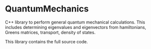 QuantumMechanics
================

C++ library to perform general quantum mechanical calculations. This includes determining eigenvalues and eigenvectors from hamiltonians, Greens matrices, transport, density of states.

This library contains the full source code.
